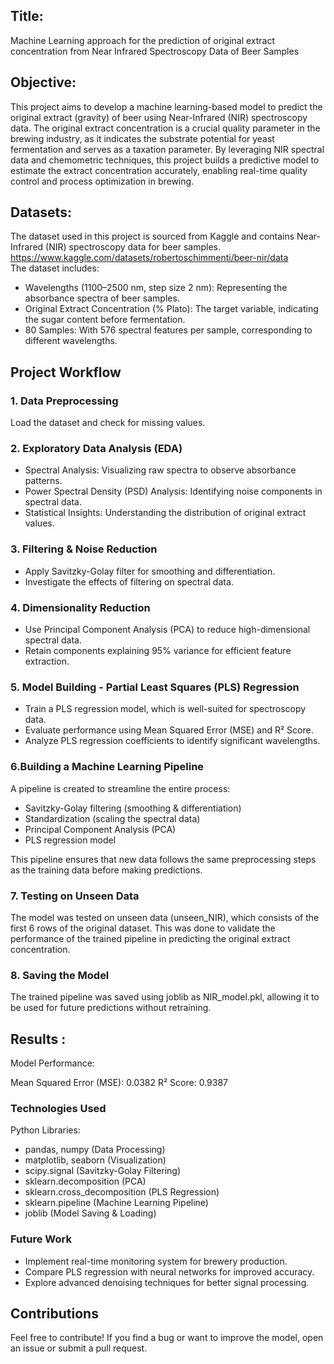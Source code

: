## Title:
Machine Learning approach for the prediction of original extract concentration from Near Infrared Spectroscopy Data of Beer Samples
## Objective:
This project aims to develop a machine learning-based model to predict the original extract (gravity) of beer using Near-Infrared (NIR) spectroscopy data. The original extract concentration is a crucial quality parameter in the brewing industry, as it indicates the substrate potential for yeast fermentation and serves as a taxation parameter. By leveraging NIR spectral data and chemometric techniques, this project builds a predictive model to estimate the extract concentration accurately, enabling real-time quality control and process optimization in brewing.
## Datasets:
The dataset used in this project is sourced from Kaggle and contains Near-Infrared (NIR) spectroscopy data for beer samples.<br>
https://www.kaggle.com/datasets/robertoschimmenti/beer-nir/data <br>
The dataset includes:
* Wavelengths (1100–2500 nm, step size 2 nm): Representing the absorbance spectra of beer samples.
* Original Extract Concentration (% Plato): The target variable, indicating the sugar content before fermentation.
* 80 Samples: With 576 spectral features per sample, corresponding to different wavelengths.

## Project Workflow
### 1. Data Preprocessing
Load the dataset and check for missing values.

### 2. Exploratory Data Analysis (EDA)
* Spectral Analysis: Visualizing raw spectra to observe absorbance patterns.
* Power Spectral Density (PSD) Analysis: Identifying noise components in spectral data.
* Statistical Insights: Understanding the distribution of original extract values.

### 3. Filtering & Noise Reduction
* Apply Savitzky-Golay filter for smoothing and differentiation.
* Investigate the effects of filtering on spectral data.

### 4. Dimensionality Reduction
* Use Principal Component Analysis (PCA) to reduce high-dimensional spectral data.
* Retain components explaining 95% variance for efficient feature extraction.

### 5. Model Building - Partial Least Squares (PLS) Regression
* Train a PLS regression model, which is well-suited for spectroscopy data.
* Evaluate performance using Mean Squared Error (MSE) and R² Score.
* Analyze PLS regression coefficients to identify significant wavelengths.

### 6.Building a Machine Learning Pipeline
A pipeline is created to streamline the entire process:

* Savitzky-Golay filtering (smoothing & differentiation)
* Standardization (scaling the spectral data)
* Principal Component Analysis (PCA)
* PLS regression model

This pipeline ensures that new data follows the same preprocessing steps as the training data before making predictions.

### 7. Testing on Unseen Data
The model was tested on unseen data (unseen_NIR), which consists of the first 6 rows of the original dataset. This was done to validate the performance of the trained pipeline in predicting the original extract concentration.

### 8. Saving the Model
The trained pipeline was saved using joblib as NIR_model.pkl, allowing it to be used for future predictions without retraining.

## Results :<br>
Model Performance:<br>

Mean Squared Error (MSE): 0.0382
R² Score: 0.9387

### Technologies Used<br>
Python Libraries:<br>

* pandas, numpy (Data Processing)
* matplotlib, seaborn (Visualization)
* scipy.signal (Savitzky-Golay Filtering)
* sklearn.decomposition (PCA)
* sklearn.cross_decomposition (PLS Regression)
* sklearn.pipeline (Machine Learning Pipeline)
* joblib (Model Saving & Loading)

### Future Work
* Implement real-time monitoring system for brewery production.
* Compare PLS regression with neural networks for improved accuracy.
* Explore advanced denoising techniques for better signal processing.

## Contributions
Feel free to contribute! If you find a bug or want to improve the model, open an issue or submit a pull request.
